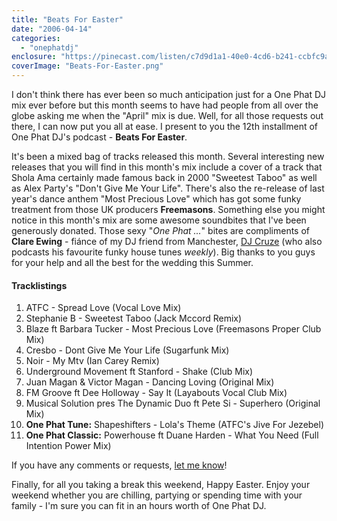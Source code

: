 ```yaml
---
title: "Beats For Easter"
date: "2006-04-14"
categories: 
  - "onephatdj"
enclosure: "https://pinecast.com/listen/c7d9d1a1-40e0-4cd6-b241-ccbfc9a7809b.mp3 90792278 audio/mpeg "
coverImage: "Beats-For-Easter.png"
---
```


I don't think there has ever been so much anticipation just for a One Phat DJ mix ever before but this month seems to have had people from all over the globe asking me when the "April" mix is due. Well, for all those requests out there, I can now put you all at ease. I present to you the 12th installment of One Phat DJ's podcast - **Beats For Easter**.

It's been a mixed bag of tracks released this month. Several interesting new releases that you will find in this month's mix include a cover of a track that Shola Ama certainly made famous back in 2000 "Sweetest Taboo" as well as Alex Party's "Don't Give Me Your Life". There's also the re-release of last year's dance anthem "Most Precious Love" which has got some funky treatment from those UK producers **Freemasons**. Something else you might notice in this month's mix are some awesome soundbites that I've been generously donated. Those sexy "_One Phat ..._" bites are compliments of **Clare Ewing** - fiánce of my DJ friend from Manchester, [DJ Cruze](https://www.djcruze.co.uk/) (who also podcasts his favourite funky house tunes _weekly_). Big thanks to you guys for your help and all the best for the wedding this Summer.

#### Tracklistings

1. ATFC - Spread Love (Vocal Love Mix)
2. Stephanie B - Sweetest Taboo (Jack Mccord Remix)
3. Blaze ft Barbara Tucker - Most Precious Love (Freemasons Proper Club Mix)
4. Cresbo - Dont Give Me Your Life (Sugarfunk Mix)
5. Noir - My Mtv (Ian Carey Remix)
6. Underground Movement ft Stanford - Shake (Club Mix)
7. Juan Magan & Victor Magan - Dancing Loving (Original Mix)
8. FM Groove ft Dee Holloway - Say It (Layabouts Vocal Club Mix)
9. Musical Solution pres The Dynamic Duo ft Pete Si - Superhero (Original Mix)
10. **One Phat Tune:** Shapeshifters - Lola's Theme (ATFC's Jive For Jezebel)
11. **One Phat Classic:** Powerhouse ft Duane Harden - What You Need (Full Intention Power Mix)

If you have any comments or requests, [let me know](https://www.simonjobling.com/?p=137#comments)!

Finally, for all you taking a break this weekend, Happy Easter. Enjoy your weekend whether you are chilling, partying or spending time with your family - I'm sure you can fit in an hours worth of One Phat DJ.
